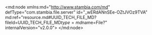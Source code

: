 <?xml version="1.0" encoding="UTF-8"?>
<md:node xmlns:md="http://www.stambia.com/md" defType="com.stambia.file.server" id="_wERdANnSEe-OZtJVOz9TVA" md:ref="resource.md#UUID_TECH_FILE_MD?fileId=UUID_TECH_FILE_MD$type=md$name=File?" internalVersion="v2.0.0">
  <node defType="com.stambia.file.directory" id="_U0y-gNnTEe-ZLcaEU23iqA" name="source">
    <attribute defType="com.stambia.file.directory.path" id="_U138kNnTEe-ZLcaEU23iqA" value="C:\Users\derka\Downloads"/>
    <node defType="com.stambia.file.file" id="_U2H0MNnTEe-ZLcaEU23iqA" name="Article">
      <attribute defType="com.stambia.file.file.type" id="_U4PUENnTEe-ZLcaEU23iqA" value="DELIMITED"/>
      <attribute defType="com.stambia.file.file.lineSeparator" id="_U4oVoNnTEe-ZLcaEU23iqA" value="0D0A"/>
      <attribute defType="com.stambia.file.file.fieldSeparator" id="_U4qK0NnTEe-ZLcaEU23iqA" value="3B"/>
      <attribute defType="com.stambia.file.file.decimalSeparator" id="_U4tOINnTEe-ZLcaEU23iqA" value="2E"/>
      <attribute defType="com.stambia.file.file.lineToSkip" id="_U4xfkNnTEe-ZLcaEU23iqA" value="0"/>
      <attribute defType="com.stambia.file.file.lastLineToSkip" id="_U4zUwNnTEe-ZLcaEU23iqA" value="0"/>
      <attribute defType="com.stambia.file.file.header" id="_U41xANnTEe-ZLcaEU23iqA" value="1"/>
      <attribute defType="com.stambia.file.file.physicalName" id="_X5O_4NnTEe-ZLcaEU23iqA" value="Article_202408.csv"/>
      <attribute defType="com.stambia.file.file.stringDelimiter" id="_FPhTsNqMEe-2vscanfRwMw" value="22"/>
      <node defType="com.stambia.file.field" id="__Rgm3NnTEe-ZLcaEU23iqA" name="LIB_CAT" position="13">
        <attribute defType="com.stambia.file.field.size" id="__Rgm3dnTEe-ZLcaEU23iqA" value="68"/>
        <attribute defType="com.stambia.file.field.type" id="__Rgm3tnTEe-ZLcaEU23iqA" value="String"/>
        <attribute defType="com.stambia.file.field.physicalName" id="__Rgm39nTEe-ZLcaEU23iqA" value="LIB_CAT"/>
      </node>
      <node defType="com.stambia.file.field" id="__RfYoNnTEe-ZLcaEU23iqA" name="COD_MRQ" position="1">
        <attribute defType="com.stambia.file.field.size" id="__Rf_sNnTEe-ZLcaEU23iqA" value="55"/>
        <attribute defType="com.stambia.file.field.type" id="__Rf_sdnTEe-ZLcaEU23iqA" value="String"/>
        <attribute defType="com.stambia.file.field.physicalName" id="__Rf_stnTEe-ZLcaEU23iqA" value="COD_MRQ"/>
      </node>
      <node defType="com.stambia.file.field" id="__Rf_u9nTEe-ZLcaEU23iqA" name="LIB_PRD" position="4">
        <attribute defType="com.stambia.file.field.size" id="__Rf_vNnTEe-ZLcaEU23iqA" value="100"/>
        <attribute defType="com.stambia.file.field.type" id="__Rf_vdnTEe-ZLcaEU23iqA" value="String"/>
        <attribute defType="com.stambia.file.field.physicalName" id="__Rf_vtnTEe-ZLcaEU23iqA" value="LIB_PRD"/>
      </node>
      <node defType="com.stambia.file.field" id="__RgmzNnTEe-ZLcaEU23iqA" name="PRX_VEN" position="9">
        <attribute defType="com.stambia.file.field.size" id="__RgmzdnTEe-ZLcaEU23iqA" value="57"/>
        <attribute defType="com.stambia.file.field.type" id="__RgmztnTEe-ZLcaEU23iqA" value="String"/>
        <attribute defType="com.stambia.file.field.physicalName" id="__Rgmz9nTEe-ZLcaEU23iqA" value="PRX_VEN"/>
      </node>
      <node defType="com.stambia.file.field" id="__Rgm2NnTEe-ZLcaEU23iqA" name="COD_CAT" position="12">
        <attribute defType="com.stambia.file.field.size" id="__Rgm2dnTEe-ZLcaEU23iqA" value="55"/>
        <attribute defType="com.stambia.file.field.type" id="__Rgm2tnTEe-ZLcaEU23iqA" value="String"/>
        <attribute defType="com.stambia.file.field.physicalName" id="__Rgm29nTEe-ZLcaEU23iqA" value="COD_CAT"/>
      </node>
      <node defType="com.stambia.file.field" id="__RgmyNnTEe-ZLcaEU23iqA" name="SS_FAM" position="8">
        <attribute defType="com.stambia.file.field.size" id="__RgmydnTEe-ZLcaEU23iqA" value="82"/>
        <attribute defType="com.stambia.file.field.type" id="__RgmytnTEe-ZLcaEU23iqA" value="String"/>
        <attribute defType="com.stambia.file.field.physicalName" id="__Rgmy9nTEe-ZLcaEU23iqA" value="SS_FAM"/>
      </node>
      <node defType="com.stambia.file.field" id="__Rgm0NnTEe-ZLcaEU23iqA" name="LIB_GEN" position="10">
        <attribute defType="com.stambia.file.field.size" id="__Rgm0dnTEe-ZLcaEU23iqA" value="58"/>
        <attribute defType="com.stambia.file.field.type" id="__Rgm0tnTEe-ZLcaEU23iqA" value="String"/>
        <attribute defType="com.stambia.file.field.physicalName" id="__Rgm09nTEe-ZLcaEU23iqA" value="LIB_GEN"/>
      </node>
      <node defType="com.stambia.file.field" id="__RgmwNnTEe-ZLcaEU23iqA" name="LIB_TAI" position="6">
        <attribute defType="com.stambia.file.field.size" id="__RgmwdnTEe-ZLcaEU23iqA" value="61"/>
        <attribute defType="com.stambia.file.field.type" id="__RgmwtnTEe-ZLcaEU23iqA" value="String"/>
        <attribute defType="com.stambia.file.field.physicalName" id="__Rgmw9nTEe-ZLcaEU23iqA" value="LIB_TAI"/>
      </node>
      <node defType="com.stambia.file.field" id="__RgmxNnTEe-ZLcaEU23iqA" name="FAM" position="7">
        <attribute defType="com.stambia.file.field.size" id="__RgmxdnTEe-ZLcaEU23iqA" value="77"/>
        <attribute defType="com.stambia.file.field.type" id="__RgmxtnTEe-ZLcaEU23iqA" value="String"/>
        <attribute defType="com.stambia.file.field.physicalName" id="__Rgmx9nTEe-ZLcaEU23iqA" value="FAM"/>
      </node>
      <node defType="com.stambia.file.field" id="__Rf_s9nTEe-ZLcaEU23iqA" name="LIB_MRQ" position="2">
        <attribute defType="com.stambia.file.field.size" id="__Rf_tNnTEe-ZLcaEU23iqA" value="77"/>
        <attribute defType="com.stambia.file.field.type" id="__Rf_tdnTEe-ZLcaEU23iqA" value="String"/>
        <attribute defType="com.stambia.file.field.physicalName" id="__Rf_ttnTEe-ZLcaEU23iqA" value="LIB_MRQ"/>
      </node>
      <node defType="com.stambia.file.field" id="__Rf_t9nTEe-ZLcaEU23iqA" name="COD_ART" position="3">
        <attribute defType="com.stambia.file.field.size" id="__Rf_uNnTEe-ZLcaEU23iqA" value="60"/>
        <attribute defType="com.stambia.file.field.type" id="__Rf_udnTEe-ZLcaEU23iqA" value="String"/>
        <attribute defType="com.stambia.file.field.physicalName" id="__Rf_utnTEe-ZLcaEU23iqA" value="COD_ART"/>
      </node>
      <node defType="com.stambia.file.field" id="__Rgm1NnTEe-ZLcaEU23iqA" name="CIB_TRN_AGE" position="11">
        <attribute defType="com.stambia.file.field.size" id="__Rgm1dnTEe-ZLcaEU23iqA" value="63"/>
        <attribute defType="com.stambia.file.field.type" id="__Rgm1tnTEe-ZLcaEU23iqA" value="String"/>
        <attribute defType="com.stambia.file.field.physicalName" id="__Rgm19nTEe-ZLcaEU23iqA" value="CIB_TRN_AGE"/>
      </node>
      <node defType="com.stambia.file.field" id="__Rf_v9nTEe-ZLcaEU23iqA" name="LIB_COL" position="5">
        <attribute defType="com.stambia.file.field.size" id="__Rf_wNnTEe-ZLcaEU23iqA" value="73"/>
        <attribute defType="com.stambia.file.field.type" id="__Rf_wdnTEe-ZLcaEU23iqA" value="String"/>
        <attribute defType="com.stambia.file.field.physicalName" id="__Rf_wtnTEe-ZLcaEU23iqA" value="LIB_COL"/>
      </node>
    </node>
    <node defType="com.stambia.file.file" id="_CW1Y0NtcEe-WqZzf9NOHeA" name="Ticket_test">
      <attribute defType="com.stambia.file.file.type" id="_CZUsINtcEe-WqZzf9NOHeA" value="DELIMITED"/>
      <attribute defType="com.stambia.file.file.lineSeparator" id="_CZcA4NtcEe-WqZzf9NOHeA" value="0D0A"/>
      <attribute defType="com.stambia.file.file.fieldSeparator" id="_CZdPANtcEe-WqZzf9NOHeA" value="7C"/>
      <attribute defType="com.stambia.file.file.decimalSeparator" id="_CZfEMNtcEe-WqZzf9NOHeA" value="2E"/>
      <attribute defType="com.stambia.file.file.lineToSkip" id="_CZhgcNtcEe-WqZzf9NOHeA" value="0"/>
      <attribute defType="com.stambia.file.file.lastLineToSkip" id="_CZiukNtcEe-WqZzf9NOHeA" value="0"/>
      <attribute defType="com.stambia.file.file.header" id="_CZj8sNtcEe-WqZzf9NOHeA" value="1"/>
      <attribute defType="com.stambia.file.file.physicalName" id="_DA5CcNtcEe-WqZzf9NOHeA" value="Ticket_test.csv"/>
      <node defType="com.stambia.file.field" id="_ImA3_dtcEe-WqZzf9NOHeA" name="COD_VEN" position="9">
        <attribute defType="com.stambia.file.field.size" id="_ImA3_ttcEe-WqZzf9NOHeA" value="56"/>
        <attribute defType="com.stambia.file.field.type" id="_ImA3_9tcEe-WqZzf9NOHeA" value="String"/>
        <attribute defType="com.stambia.file.field.physicalName" id="_ImA4ANtcEe-WqZzf9NOHeA" value="COD_VEN"/>
      </node>
      <node defType="com.stambia.file.field" id="_ImCGKttcEe-WqZzf9NOHeA" name="DAT_FRM" position="32">
        <attribute defType="com.stambia.file.field.size" id="_ImCGK9tcEe-WqZzf9NOHeA" value="60"/>
        <attribute defType="com.stambia.file.field.type" id="_ImCGLNtcEe-WqZzf9NOHeA" value="String"/>
        <attribute defType="com.stambia.file.field.physicalName" id="_ImCGLdtcEe-WqZzf9NOHeA" value="DAT_FRM"/>
      </node>
      <node defType="com.stambia.file.field" id="_ImA38dtcEe-WqZzf9NOHeA" name="NUM_TIC" position="6">
        <attribute defType="com.stambia.file.field.size" id="_ImA38ttcEe-WqZzf9NOHeA" value="12"/>
        <attribute defType="com.stambia.file.field.type" id="_ImA389tcEe-WqZzf9NOHeA" value="Numeric"/>
        <attribute defType="com.stambia.file.field.physicalName" id="_ImA39NtcEe-WqZzf9NOHeA" value="NUM_TIC"/>
      </node>
      <node defType="com.stambia.file.field" id="_ImBe9dtcEe-WqZzf9NOHeA" name="COD_DEV" position="13">
        <attribute defType="com.stambia.file.field.size" id="_ImBe9ttcEe-WqZzf9NOHeA" value="53"/>
        <attribute defType="com.stambia.file.field.type" id="_ImBe99tcEe-WqZzf9NOHeA" value="String"/>
        <attribute defType="com.stambia.file.field.physicalName" id="_ImBe-NtcEe-WqZzf9NOHeA" value="COD_DEV"/>
      </node>
      <node defType="com.stambia.file.field" id="_ImCGIdtcEe-WqZzf9NOHeA" name="LAT" position="30">
        <attribute defType="com.stambia.file.field.size" id="_ImCGIttcEe-WqZzf9NOHeA" value="12"/>
        <attribute defType="com.stambia.file.field.type" id="_ImCGI9tcEe-WqZzf9NOHeA" value="Numeric"/>
        <attribute defType="com.stambia.file.field.decimal" id="_ImCGJNtcEe-WqZzf9NOHeA" value="6"/>
        <attribute defType="com.stambia.file.field.physicalName" id="_ImCGJdtcEe-WqZzf9NOHeA" value="LAT"/>
      </node>
      <node defType="com.stambia.file.field" id="_ImA35dtcEe-WqZzf9NOHeA" name="LIB_MAG" position="3">
        <attribute defType="com.stambia.file.field.size" id="_ImA35ttcEe-WqZzf9NOHeA" value="77"/>
        <attribute defType="com.stambia.file.field.type" id="_ImA359tcEe-WqZzf9NOHeA" value="String"/>
        <attribute defType="com.stambia.file.field.physicalName" id="_ImA36NtcEe-WqZzf9NOHeA" value="LIB_MAG"/>
      </node>
      <node defType="com.stambia.file.field" id="_ImCGCNtcEe-WqZzf9NOHeA" name="COD_POS" position="24">
        <attribute defType="com.stambia.file.field.size" id="_ImCGCdtcEe-WqZzf9NOHeA" value="12"/>
        <attribute defType="com.stambia.file.field.type" id="_ImCGCttcEe-WqZzf9NOHeA" value="Numeric"/>
        <attribute defType="com.stambia.file.field.physicalName" id="_ImCGC9tcEe-WqZzf9NOHeA" value="COD_POS"/>
      </node>
      <node defType="com.stambia.file.field" id="_ImA3-dtcEe-WqZzf9NOHeA" name="COD_CAI" position="8">
        <attribute defType="com.stambia.file.field.size" id="_ImA3-ttcEe-WqZzf9NOHeA" value="12"/>
        <attribute defType="com.stambia.file.field.type" id="_ImA3-9tcEe-WqZzf9NOHeA" value="Numeric"/>
        <attribute defType="com.stambia.file.field.physicalName" id="_ImA3_NtcEe-WqZzf9NOHeA" value="COD_CAI"/>
      </node>
      <node defType="com.stambia.file.field" id="_ImA34dtcEe-WqZzf9NOHeA" name="LIB_ENS" position="2">
        <attribute defType="com.stambia.file.field.size" id="_ImA34ttcEe-WqZzf9NOHeA" value="56"/>
        <attribute defType="com.stambia.file.field.type" id="_ImA349tcEe-WqZzf9NOHeA" value="String"/>
        <attribute defType="com.stambia.file.field.physicalName" id="_ImA35NtcEe-WqZzf9NOHeA" value="LIB_ENS"/>
      </node>
      <node defType="com.stambia.file.field" id="_ImBfENtcEe-WqZzf9NOHeA" name="LIB_PAY" position="19">
        <attribute defType="com.stambia.file.field.size" id="_ImBfEdtcEe-WqZzf9NOHeA" value="57"/>
        <attribute defType="com.stambia.file.field.type" id="_ImBfEttcEe-WqZzf9NOHeA" value="String"/>
        <attribute defType="com.stambia.file.field.physicalName" id="_ImBfE9tcEe-WqZzf9NOHeA" value="LIB_PAY"/>
      </node>
      <node defType="com.stambia.file.field" id="_ImBfGNtcEe-WqZzf9NOHeA" name="ADR2" position="21">
        <attribute defType="com.stambia.file.field.size" id="_ImBfGdtcEe-WqZzf9NOHeA" value="75"/>
        <attribute defType="com.stambia.file.field.type" id="_ImBfGttcEe-WqZzf9NOHeA" value="String"/>
        <attribute defType="com.stambia.file.field.physicalName" id="_ImBfG9tcEe-WqZzf9NOHeA" value="ADR2"/>
      </node>
      <node defType="com.stambia.file.field" id="_ImA36dtcEe-WqZzf9NOHeA" name="COD_ART" position="4">
        <attribute defType="com.stambia.file.field.size" id="_ImA36ttcEe-WqZzf9NOHeA" value="12"/>
        <attribute defType="com.stambia.file.field.type" id="_ImA369tcEe-WqZzf9NOHeA" value="Numeric"/>
        <attribute defType="com.stambia.file.field.physicalName" id="_ImA37NtcEe-WqZzf9NOHeA" value="COD_ART"/>
      </node>
      <node defType="com.stambia.file.field" id="_ImCGENtcEe-WqZzf9NOHeA" name="REG_MAG" position="26">
        <attribute defType="com.stambia.file.field.size" id="_ImCGEdtcEe-WqZzf9NOHeA" value="76"/>
        <attribute defType="com.stambia.file.field.type" id="_ImCGEttcEe-WqZzf9NOHeA" value="String"/>
        <attribute defType="com.stambia.file.field.physicalName" id="_ImCGE9tcEe-WqZzf9NOHeA" value="REG_MAG"/>
      </node>
      <node defType="com.stambia.file.field" id="_ImCGBNtcEe-WqZzf9NOHeA" name="VIL_MAG" position="23">
        <attribute defType="com.stambia.file.field.size" id="_ImCGBdtcEe-WqZzf9NOHeA" value="69"/>
        <attribute defType="com.stambia.file.field.type" id="_ImCGBttcEe-WqZzf9NOHeA" value="String"/>
        <attribute defType="com.stambia.file.field.physicalName" id="_ImCGB9tcEe-WqZzf9NOHeA" value="VIL_MAG"/>
      </node>
      <node defType="com.stambia.file.field" id="_ImCGDNtcEe-WqZzf9NOHeA" name="DEP_MAG" position="25">
        <attribute defType="com.stambia.file.field.size" id="_ImCGDdtcEe-WqZzf9NOHeA" value="66"/>
        <attribute defType="com.stambia.file.field.type" id="_ImCGDttcEe-WqZzf9NOHeA" value="String"/>
        <attribute defType="com.stambia.file.field.physicalName" id="_ImCGD9tcEe-WqZzf9NOHeA" value="DEP_MAG"/>
      </node>
      <node defType="com.stambia.file.field" id="_ImA37dtcEe-WqZzf9NOHeA" name="DAT_HEU_TIC" position="5">
        <attribute defType="com.stambia.file.field.size" id="_ImA37ttcEe-WqZzf9NOHeA" value="69"/>
        <attribute defType="com.stambia.file.field.type" id="_ImA379tcEe-WqZzf9NOHeA" value="String"/>
        <attribute defType="com.stambia.file.field.physicalName" id="_ImA38NtcEe-WqZzf9NOHeA" value="DAT_HEU_TIC"/>
      </node>
      <node defType="com.stambia.file.field" id="_ImCGGNtcEe-WqZzf9NOHeA" name="EMAIL" position="28">
        <attribute defType="com.stambia.file.field.size" id="_ImCGGdtcEe-WqZzf9NOHeA" value="65"/>
        <attribute defType="com.stambia.file.field.type" id="_ImCGGttcEe-WqZzf9NOHeA" value="String"/>
        <attribute defType="com.stambia.file.field.physicalName" id="_ImCGG9tcEe-WqZzf9NOHeA" value="EMAIL"/>
      </node>
      <node defType="com.stambia.file.field" id="_ImBe_dtcEe-WqZzf9NOHeA" name="REM_LIN" position="15">
        <attribute defType="com.stambia.file.field.size" id="_ImBe_ttcEe-WqZzf9NOHeA" value="12"/>
        <attribute defType="com.stambia.file.field.type" id="_ImBe_9tcEe-WqZzf9NOHeA" value="Numeric"/>
        <attribute defType="com.stambia.file.field.decimal" id="_ImBfANtcEe-WqZzf9NOHeA" value="5"/>
        <attribute defType="com.stambia.file.field.physicalName" id="_ImBfAdtcEe-WqZzf9NOHeA" value="REM_LIN"/>
      </node>
      <node defType="com.stambia.file.field" id="_ImA4AdtcEe-WqZzf9NOHeA" name="QTE" position="10">
        <attribute defType="com.stambia.file.field.size" id="_ImA4AttcEe-WqZzf9NOHeA" value="12"/>
        <attribute defType="com.stambia.file.field.type" id="_ImA4A9tcEe-WqZzf9NOHeA" value="Numeric"/>
        <attribute defType="com.stambia.file.field.physicalName" id="_ImA4BNtcEe-WqZzf9NOHeA" value="QTE"/>
      </node>
      <node defType="com.stambia.file.field" id="_ImBfAttcEe-WqZzf9NOHeA" name="REM_TIC" position="16">
        <attribute defType="com.stambia.file.field.size" id="_ImBfA9tcEe-WqZzf9NOHeA" value="12"/>
        <attribute defType="com.stambia.file.field.type" id="_ImBfBNtcEe-WqZzf9NOHeA" value="Numeric"/>
        <attribute defType="com.stambia.file.field.decimal" id="_ImBfBdtcEe-WqZzf9NOHeA" value="5"/>
        <attribute defType="com.stambia.file.field.physicalName" id="_ImBfBttcEe-WqZzf9NOHeA" value="REM_TIC"/>
      </node>
      <node defType="com.stambia.file.field" id="_ImBe8NtcEe-WqZzf9NOHeA" name="MNT_TTC" position="12">
        <attribute defType="com.stambia.file.field.size" id="_ImBe8dtcEe-WqZzf9NOHeA" value="12"/>
        <attribute defType="com.stambia.file.field.type" id="_ImBe8ttcEe-WqZzf9NOHeA" value="Numeric"/>
        <attribute defType="com.stambia.file.field.decimal" id="_ImBe89tcEe-WqZzf9NOHeA" value="5"/>
        <attribute defType="com.stambia.file.field.physicalName" id="_ImBe9NtcEe-WqZzf9NOHeA" value="MNT_TTC"/>
      </node>
      <node defType="com.stambia.file.field" id="_ImA4BdtcEe-WqZzf9NOHeA" name="MNT_BRU" position="11">
        <attribute defType="com.stambia.file.field.size" id="_ImA4BttcEe-WqZzf9NOHeA" value="12"/>
        <attribute defType="com.stambia.file.field.type" id="_ImA4B9tcEe-WqZzf9NOHeA" value="Numeric"/>
        <attribute defType="com.stambia.file.field.decimal" id="_ImA4CNtcEe-WqZzf9NOHeA" value="5"/>
        <attribute defType="com.stambia.file.field.physicalName" id="_ImA4CdtcEe-WqZzf9NOHeA" value="MNT_BRU"/>
      </node>
      <node defType="com.stambia.file.field" id="_ImCGFNtcEe-WqZzf9NOHeA" name="TEL" position="27">
        <attribute defType="com.stambia.file.field.size" id="_ImCGFdtcEe-WqZzf9NOHeA" value="67"/>
        <attribute defType="com.stambia.file.field.type" id="_ImCGFttcEe-WqZzf9NOHeA" value="String"/>
        <attribute defType="com.stambia.file.field.physicalName" id="_ImCGF9tcEe-WqZzf9NOHeA" value="TEL"/>
      </node>
      <node defType="com.stambia.file.field" id="_ImBe-dtcEe-WqZzf9NOHeA" name="TX_TVA" position="14">
        <attribute defType="com.stambia.file.field.size" id="_ImBe-ttcEe-WqZzf9NOHeA" value="12"/>
        <attribute defType="com.stambia.file.field.type" id="_ImBe-9tcEe-WqZzf9NOHeA" value="Numeric"/>
        <attribute defType="com.stambia.file.field.physicalName" id="_ImBe_NtcEe-WqZzf9NOHeA" value="TX_TVA"/>
      </node>
      <node defType="com.stambia.file.field" id="_ImCGHNtcEe-WqZzf9NOHeA" name="LNG" position="29">
        <attribute defType="com.stambia.file.field.size" id="_ImCGHdtcEe-WqZzf9NOHeA" value="12"/>
        <attribute defType="com.stambia.file.field.type" id="_ImCGHttcEe-WqZzf9NOHeA" value="Numeric"/>
        <attribute defType="com.stambia.file.field.decimal" id="_ImCGH9tcEe-WqZzf9NOHeA" value="7"/>
        <attribute defType="com.stambia.file.field.physicalName" id="_ImCGINtcEe-WqZzf9NOHeA" value="LNG"/>
      </node>
      <node defType="com.stambia.file.field" id="_ImA39dtcEe-WqZzf9NOHeA" name="NUM_TIC_LIG" position="7">
        <attribute defType="com.stambia.file.field.size" id="_ImA39ttcEe-WqZzf9NOHeA" value="12"/>
        <attribute defType="com.stambia.file.field.type" id="_ImA399tcEe-WqZzf9NOHeA" value="Numeric"/>
        <attribute defType="com.stambia.file.field.physicalName" id="_ImA3-NtcEe-WqZzf9NOHeA" value="NUM_TIC_LIG"/>
      </node>
      <node defType="com.stambia.file.field" id="_ImBfDNtcEe-WqZzf9NOHeA" name="COD_PAY" position="18">
        <attribute defType="com.stambia.file.field.size" id="_ImBfDdtcEe-WqZzf9NOHeA" value="52"/>
        <attribute defType="com.stambia.file.field.type" id="_ImBfDttcEe-WqZzf9NOHeA" value="String"/>
        <attribute defType="com.stambia.file.field.physicalName" id="_ImBfD9tcEe-WqZzf9NOHeA" value="COD_PAY"/>
      </node>
      <node defType="com.stambia.file.field" id="_ImAQ0NtcEe-WqZzf9NOHeA" name="COD_ENS" position="1">
        <attribute defType="com.stambia.file.field.size" id="_ImAQ0dtcEe-WqZzf9NOHeA" value="53"/>
        <attribute defType="com.stambia.file.field.type" id="_ImAQ0ttcEe-WqZzf9NOHeA" value="String"/>
        <attribute defType="com.stambia.file.field.physicalName" id="_ImA34NtcEe-WqZzf9NOHeA" value="COD_ENS"/>
      </node>
      <node defType="com.stambia.file.field" id="_ImCGANtcEe-WqZzf9NOHeA" name="ADR3" position="22">
        <attribute defType="com.stambia.file.field.size" id="_ImCGAdtcEe-WqZzf9NOHeA" value="108"/>
        <attribute defType="com.stambia.file.field.type" id="_ImCGAttcEe-WqZzf9NOHeA" value="String"/>
        <attribute defType="com.stambia.file.field.physicalName" id="_ImCGA9tcEe-WqZzf9NOHeA" value="ADR3"/>
      </node>
      <node defType="com.stambia.file.field" id="_ImBfB9tcEe-WqZzf9NOHeA" name="TX_DEV" position="17">
        <attribute defType="com.stambia.file.field.size" id="_ImBfCNtcEe-WqZzf9NOHeA" value="12"/>
        <attribute defType="com.stambia.file.field.type" id="_ImBfCdtcEe-WqZzf9NOHeA" value="Numeric"/>
        <attribute defType="com.stambia.file.field.decimal" id="_ImBfCttcEe-WqZzf9NOHeA" value="5"/>
        <attribute defType="com.stambia.file.field.physicalName" id="_ImBfC9tcEe-WqZzf9NOHeA" value="TX_DEV"/>
      </node>
      <node defType="com.stambia.file.field" id="_ImBfFNtcEe-WqZzf9NOHeA" name="ADR1" position="20">
        <attribute defType="com.stambia.file.field.size" id="_ImBfFdtcEe-WqZzf9NOHeA" value="86"/>
        <attribute defType="com.stambia.file.field.type" id="_ImBfFttcEe-WqZzf9NOHeA" value="String"/>
        <attribute defType="com.stambia.file.field.physicalName" id="_ImBfF9tcEe-WqZzf9NOHeA" value="ADR1"/>
      </node>
      <node defType="com.stambia.file.field" id="_ImCGJttcEe-WqZzf9NOHeA" name="DAT_OUV" position="31">
        <attribute defType="com.stambia.file.field.size" id="_ImCGJ9tcEe-WqZzf9NOHeA" value="60"/>
        <attribute defType="com.stambia.file.field.type" id="_ImCGKNtcEe-WqZzf9NOHeA" value="String"/>
        <attribute defType="com.stambia.file.field.physicalName" id="_ImCGKdtcEe-WqZzf9NOHeA" value="DAT_OUV"/>
      </node>
      <node defType="com.stambia.file.field" id="_ImCGLttcEe-WqZzf9NOHeA" name="SCHEDULE" position="33">
        <attribute defType="com.stambia.file.field.size" id="_ImCGL9tcEe-WqZzf9NOHeA" value="210"/>
        <attribute defType="com.stambia.file.field.type" id="_ImCGMNtcEe-WqZzf9NOHeA" value="String"/>
        <attribute defType="com.stambia.file.field.physicalName" id="_ImCGMdtcEe-WqZzf9NOHeA" value="SCHEDULE"/>
      </node>
    </node>
  </node>
</md:node>